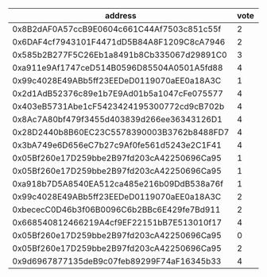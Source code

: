 address|vote|timestamp|signature
---|---|---|---
0x8B2dAF0A57ccB9E0604c661C44Af7503c851c55f|2|1611060155|0x157dd3d2be47cd70cae39672d713b942e3b138ae4a500b690b04c7e18aebe11358d7a69a9e4145305418637a55410f64c5fb779082a385bb4bd5d87a83919e171b
0x6DAF4cf7943101F4471dD5B84A8F1209C8cA7946|2|1611060636|0x20018a9739008fe7d8380db8671556561e799fe86e04857d80d6395d24d337c64467111c884bba595d0e8cff6415b895f5ed0a9c5ce538957d600fd4cfdd6cf51b
0x585b2B277F5C26Eb1a8491b8Cb335067d29891C0|3|1611067219|0x87b7cbcafbecfc6bba4f979a96156b8b764f2f79e02e6de2d57a45ad855effb6786888e31bce322a53d08aa17e28b0742c71835a1270f709a9d46ec8922b54b01b
0xa911e9Af1747ceD514B0596D85504A0501A5fd88|4|1611070391|0xa446aa3414fc9017d37407f25085d322709b083555a6ad3518014a61d687dd39263f521d95e49aa2b760f6c3908bd53f036b0fdbe4e48fe40861a9dada5b28861b
0x99c4028E49ABb5ff23EEDeD0119070aEE0a18A3C|1|1611080863|0x228c8ece758b38271a227b8385ac2aa7355639a420e390813dbe25fe990f61ff2f4230e72e45a293aa005238e377a1c67f45649d06d80c8d1b6fbc717da404b71c
0x2d1AdB52376c89e1b7E9Ad01b5a1047cFe075577|4|1611084947|0x31ba91d5ed7d7225bcda1923f64d8e09fa04096faad04f7ed4588db6dccbc4ef12a10874a6113da10e4bec8f2fb99ac9e06de4934d0ac034e6ad87291f2437231b
0x403eB5731Abe1cF5423424195300772cd9cB702b|4|1611085299|0xdec74b8771b3d0ec774e93b6d8dd1fe490e8af31700df072e9edd90ad0e5b39c6fe64695b6bfd025946bdc0be04f2ce764f239e9a67342511375f78abf85592f1c
0x8Ac7A80bf479f3455d403839d266ee36343126D1|4|1611085429|0xb270d1e51f93d5ce86ea5baf755567247d92ec5e9cc4f50400ecfff04880922c6639ab37067d837ec2dd8e69e1bc6c8e2864ecda40a10da83347100f1b67343c1b
0x28D2440b8B60EC23C5578390003B3762b8488FD7|4|1611085818|0xd2c16c84931a8a640813e7093d1b5c9df97f28b61eacdd5a035d3f4115606aa84c62957270bc5f57da9c706f9c97e63f1414dcd45111c4dd96dca119ab73032d1c
0x3bA749e6D656eC7b27c9Af0fe561d5243e2C1F41|4|1611085884|0xfd814316fa057ffc0e97fa010427c1b9edfe4a221d484a8906257ffa7b2ce8fc6cba16219dbce2f5c420520a019a8506564c8f2903b86638ceb3b5bf01db696f1c
0x05Bf260e17D259bbe2B97fd203cA42250696Ca95|1|1611094595|0xbcdc3a23e05ed3902fc17975f959b18e09b32525333340585e5d6ae11ea018932593300a75f053680f7289efb599e1e6f1b76fe976a67ce04d793c026c095b1a1c
0x05Bf260e17D259bbe2B97fd203cA42250696Ca95|1|1611094613|0xb4014f3f1e83bb0843eeb486fa989d8e0de416990aeadaa3b106c05e5ebbe3c1339a36635839a76df84659407135da8632ab9506ea9c0ce104c03e3b5b8532001c
0xa918b7D5A8540EA512ca485e216b09DdB538a76f|1|1611095249|0xb5cd1eb817ce693e48a3b30e9a452c79d5c51c61790d703053dfad1a167a9cc257f4656701e9a13f8d79fd5daaf9f8030862cd74c5d0f8d34d21f8ec062b74cb1c
0x99c4028E49ABb5ff23EEDeD0119070aEE0a18A3C|2|1611125376|0xd8a7675f37024f35b7e3718cf8bf7e12a8c4f67fce35935a4973010c3a34e22d7a423687c5cbd6b71f52825b94a83946e76c49d37c52d9c8279a58001dc2deef1c
0xbececC0D46b3f06B0096C6b2BBc6E429fe7Bd911|2|1611125834|0x3fe888ced1f39d3857c0491b23759d7cf5e23bc15b50681770d4211643d715264d55c75376111729b47b723e403a8aefd902bba490dfa0293f824cf4ce87d1bf1c
0x668540812466219A4cf9EF22151bB7E513010f17|4|1611126444|0xdd9cae2d6dbf0f4115197042e28a9769539af62e33f21ff3dba90c45b734be6549018a074d2b636b22494021942816eae70b801a12b6f15c107ccd893d8740851c
0x05Bf260e17D259bbe2B97fd203cA42250696Ca95|0|1611132100|0xf3fc83c857b2a06caebf40a3149aa49c30453a5202b554d71a10eb3510a1dd6061354512ee08423617ae1d7f03cb2d90261413d0caa15544fd0951b74243935f1b
0x05Bf260e17D259bbe2B97fd203cA42250696Ca95|2|1611132112|0xc4ed64b94c0fbbe10c00b48d9346c0ba61f48b3a8c224e3c158d2305898593c36fe34ab69bcefdd1000fbbbe69ffecb71fd6ce9a77e639d4c697643d52bc1a9d1b
0x9d6967877135deB9c07feb89299F74aF16345b33|4|1611137441|0x423918a6c3b3b0a64fe7386afb2c5f81c7a20248bb67715d9a0bd97002c815d11ff5bd405a553eecf36659d225090ab7c27dc66f8d3809b74ff166577c805ab01b